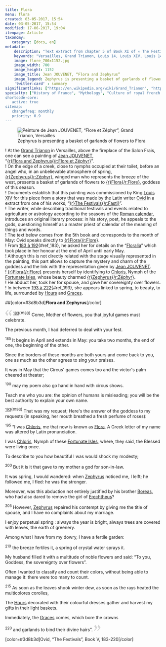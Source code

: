 ```yaml
---
title: Flora
menu: flora
created: 03-05-2017, 15:54
date: 03-05-2017, 15:54
modified: 17-06-2017, 19:04
itempage: Article
taxonomy:
   category: [docs, en]
metadata:
    description: "Text extract from chapter 5 of Book XI of « The Festivals » written from latin writer Ovid and describing the beginning of the month of may from which the painter Jean JOUVENET inspired for the making of his work « Flora and Zephyrus » (french: “Flore et Zéphyr”), painting that has been commisionned by King Louis XIV and can be seen in the Salon Frais of the Grand Trianon in Versailles"
    keywords: "Versailles, Grand Trianon, Louis 14, Louis XIV, Louis 14th, Ovid, The Festivals, Grand Trianon, Flora, Zephyrus, Flora and Zephyrus, Jean JOUVENET, Flore, Zéphyr, Flore et Zéphyr"
    image: flore_700x1152.jpg
    image_width: 700
    image_height: 1152
    image_title: Jean JOUVENET, “Flora and Zephyrus”
    image_legend: Zephyrus is presenting a basket of garlands of flowers to Flora
    'twitter:card' : summary
significantlinks: ["https://en.wikipedia.org/wiki/Grand_Trianon", "https://en.wikipedia.org/wiki/Jean_Jouvenet", "https://en.wikipedia.org/wiki/Anemoi#Zephyrus", "https://en.wikipedia.org/wiki/Flora_(deity)", "https://en.wikipedia.org/wiki/Louis_XIV_of_France", "https://en.wikipedia.org/wiki/Ovid", "https://en.wikipedia.org/wiki/Fasti_(poem)", "https://en.wikipedia.org/wiki/Roman_calendar", "https://en.wikipedia.org/wiki/Chloris", "https://en.wikipedia.org/wiki/Floralia", "https://en.wikipedia.org/wiki/Horae", "https://en.wikipedia.org/wiki/Charites"]
specialty: ["History of France", "Mythology", "Culture of royal french court", "Litterature of the Roman Empire", "Roman Imperial Litterature", "Palace of Versailles", "French Painting of the 17th century", "Château de Versailles", Grand Trianon", "Jean JOUVENET", "Flora", "Zephyrus", "Flora and Zephyrus", "Flore et Zéphyr"]
shortcode-core:
   active: true
sitemap:
   changefreq: monthly
   priority: 0.9
---
```

<figure><picture>
<source
sizes="(max-width: 767px) 98vw, (min-width: 959px) 50vw, 86vw"
srcset="
/user/sites/docs/pages/01.home/02.versailles/03.trianon/04.flore/flore-280.webp 280w,
/user/sites/docs/pages/01.home/02.versailles/03.trianon/04.flore/flore-380.webp 380w,
/user/sites/docs/pages/01.home/02.versailles/03.trianon/04.flore/flore-480.webp 480w,
/user/sites/docs/pages/01.home/02.versailles/03.trianon/04.flore/flore-640.webp 640w,
/user/sites/docs/pages/01.home/02.versailles/03.trianon/04.flore/flore_700x1152.webp 700w"
type="image/webp" />
<img
src="/user/sites/docs/pages/01.home/02.versailles/03.trianon/04.flore/flore_700x1152.jpg" title="Peinture de Jean JOUVENET, “Flore et Zéphyr”, Grand Trianon, Versailles" alt="Peinture de Jean JOUVENET, “Flore et Zéphyr”, Grand Trianon, Versailles" class="class-diane-img"
sizes="(max-width: 767px) 98vw, (min-width: 959px) 50vw, 86vw"
srcset="
/user/sites/docs/pages/01.home/02.versailles/03.trianon/04.flore/flore-280.jpg 280w,
/user/sites/docs/pages/01.home/02.versailles/03.trianon/04.flore/flore-380.jpg 380w,
/user/sites/docs/pages/01.home/02.versailles/03.trianon/04.flore/flore-480.jpg 480w,
/user/sites/docs/pages/01.home/02.versailles/03.trianon/04.flore/flore-640.jpg 640w,
/user/sites/docs/pages/01.home/02.versailles/03.trianon/04.flore/flore_700x1152.jpg 700w" id="flore_et_zephyr">
</picture><figcaption>Zephyrus is presenting a basket of garlands of flowers to Flora</figcaption></figure>

! At the [Grand Trianon][1] in Versailles, above the fireplace of the Salon Frais, one can see a painting of [Jean JOUVENET][2], “[{r}Flora&#160;and&#160;Zephyrus{/r:Flore&#160;et&#160;Zéphyr}][3]”.  
! On the edge of a creek, close to nymphs occupied at their toilet, before an angel who, in an unbelievable atmosphere of spring, [{r}Zephyrus{/r:Zéphyr}][4], winged man who represents the breeze of the west, presents a basket of garlands of flowers to [{r}Flora{/r:Flore}][5], goddess of this season.  
! Documents establish that this painting was commissioned by King [Louis XIV][6] for this piece from a story that was made by the Latin writer [Ovid][7] in a extract from one of his works, “[{r}The&#160;Festivals{/r:Fasti}][8]”.  
! The writer, while describing traditional festivals and events related to agriculture or astrology according to the seasons of the [Roman calendar][9], introduces an original literary process: in his story, poet, he appeals to the gods, questioning himself as a master priest of calendar of the meaning of things and words.  
! The text below comes from the 5th book and corresponds to the month of May: Ovid speaks directly to [{r}Flora{/r:Flore}][5].  
! From [183 à 192][10]{#ref_183}, he asked her for details on the “[Floralia][13]” which took place in her honour at the end of April until early May.  
! Although this is not directly related with the stage visually represented in the painting, this part allows to capture the mystery and charm of the goddess and the link with the representation given by [Jean JOUVENET][2].  
! [{r}Flora{/r:Flore}][5] presents herself by identifying to [Chloris][12], Nymph of the [Fortunate Isles][14], whose beauty charmed [{r}Zephyrus{/r:Zéphyr}][4].  
! He abduct her, took her for spouse, and gave her sovereignty over flowers.  
! In between [193 à 222][11]{#ref_193}, she appears linked to spring, to beauty, to life, surrounded by [Hours][15] and [Graces][16].  

##[color=#3d8b3d]**Flora and Zephyrus**[/color]  

<span><svg xmlns="http://www.w3.org/2000/svg" width="22px" height="22px" viewBox="0 0 78 78" fill="lightgrey" opacity="1"><path d="M76.5 9.0009L57.0898 32.605c-.88226 1.10283-.88226 1.54397-.88226 1.76454 0 1.10286 1.76455 3.30857 2.8674 4.632l13.0167 14.99877L61.50123 74.9545 50.4727 59.51456c-2.87047-3.97028-10.80793-15.88413-10.80793-19.19267 0-1.76458.6617-2.4263 6.6171-9.7051C60.8395 12.74754 63.04522 10.98297 70.98575 3.0455L76.5 9.00092zm-38.16172 0L18.9281 32.605c-.88228 1.10283-.88228 1.54397-.88228 1.76454 0 1.10286 1.76457 3.30857 2.86742 4.632L33.92688 54.0003 23.3395 74.9545 12.30793 59.51456C9.44053 55.54428 1.5 43.63043 1.5 40.3219c0-1.76458.6617-2.4263 6.6171-9.7051C22.67475 12.74754 24.88043 10.98297 32.82097 3.0455l5.51732 5.9554z"/></svg></span> 
<sup>[183][101]{#183}</sup> 
Come, Mother of flowers, you that joyful games must celebrate.  

The previous month, I had deferred to deal with your fest.  

<sup>185</sup> 
It begins in April and extends in May: you take two months, the end of one, the beginning of the other.  

Since the borders of these months are both yours and come back to you, one as much as the other agrees to sing your praises.  

It was in May that the Circus' games comes too and the victor's palm cheered at theater;  

<sup>190</sup> 
may my poem also go hand in hand with circus shows.  

Teach me who you are: the opinion of humans is misleading; you will be the best authority to explain your own name.  

<sup>[193][111]{#193}</sup>
That was my request; Here's the answer of the goddess to my requests (in speaking, her mouth breathed a fresh perfume of roses):  

<sup>195</sup> 
“I was [Chloris][12], me that now is known as [Flora][5]. A Greek letter of my name was altered by Latin pronunciation.  

I was [Chloris][12], Nymph of these [Fortunate Isles][14], where, they said, the Blessed were living once.  

To describe to you how beautiful I was would shock my modesty;  

<sup>200</sup> 
But it is it that gave to my mother a god for son-in-law.

It was spring, I would wandered: when [Zephyrus][4] noticed me, I lelft; he followed me, I fled: he was the stronger.  

Moreover, was this abduction not entirely justified by his brother [Boreas][17], who had also dared to remove the girl of [Erechtheus][18]?  

<sup>205</sup> 
However, [Zephyrus][4] repaired his contempt by giving me the title of spouse, and I have no complaints about my marriage.  

I enjoy perpetual spring : always the year is bright, always trees are covered with leaves, the earth of greenery.  

Among what I have from my dowry, I have a fertile garden:  

<sup>210</sup> 
the breeze fertiles it, a spring of crystal water sprays it.  

My husband filled it with a multitude of noble flowers and said: “To you, Goddess, the sovereignty over flowers”.  

Often I wanted to classify and count their colors, without being able to manage it: there were too many to count.  

<sup>215</sup> 
As soon as the leaves shook winter dew, as soon as the rays heated the multicolores corolles,  

The [Hours][15] decorated with their colourful dresses gather and harvest my gifts in their light baskets.  

Immediately, the [Graces][16] comes, which bore the crowns  

<sup>220</sup> 
and garlands to bind their divine hairs”. <span><svg xmlns="http://www.w3.org/2000/svg" width="22px" height="22px" viewBox="0 0 78 78" fill="lightgrey" opacity="1"><path d="M1.5 68.9991L20.9102 45.395c.88226-1.10283.88226-1.54397.88226-1.76454 0-1.10286-1.76455-3.30857-2.8674-4.632L5.90836 23.9997 16.49877 3.0455 27.5273 18.48544c2.87047 3.97028 10.80793 15.88413 10.80793 19.19267 0 1.76458-.6617 2.4263-6.6171 9.7051C17.1605 65.25246 14.95478 67.01703 7.01425 74.9545L1.5 68.99908zm38.16172 0L59.0719 45.395c.88228-1.10283.88228-1.54397.88228-1.76454 0-1.10286-1.76457-3.30857-2.86742-4.632L44.07312 23.9997 54.6605 3.0455l11.03157 15.43992C68.55947 22.45572 76.5 34.36957 76.5 37.6781c0 1.76458-.6617 2.4263-6.6171 9.7051C55.32526 65.25246 53.11957 67.01703 45.17904 74.9545l-5.51732-5.9554z"/></svg></span>

[color=#3d8b3d]Ovid, “The Festivals”, Book V, 183-220[/color]  

[1]: https://en.wikipedia.org/wiki/Grand_Trianon "https://en.wikipedia.org/wiki/Grand Trianon"
[2]: https://en.wikipedia.org/wiki/Jean_Jouvenet "https://en.wikipedia.org/wiki/Jean_JOUVENET"
[3]: ./#flore_et_zephyr "Flore et Zéphyr"
[4]: https://en.wikipedia.org/wiki/Anemoi#Zephyrus "https://en.wikipedia.org/wiki/Anemoi#Zephyrus"
[5]: https://en.wikipedia.org/wiki/Flora_(deity) "https://en.wikipedia.org/wiki/Flora_(deity)"
[6]: https://en.wikipedia.org/wiki/Louis_XIV_of_France "https://en.wikipedia.org/wiki/Louis_XIV_of_France"
[7]: https://en.wikipedia.org/wiki/Ovid "https://en.wikipedia.org/wiki/Ovid"
[8]: https://en.wikipedia.org/wiki/Fasti_(poem) "https://en.wikipedia.org/wiki/The_Festivals"
[9]: https://en.wikipedia.org/wiki/Roman_calendar "https://en.wikipedia.org/wiki/Roman_calendar"
[10]: ./#183
[101]: ./#ref_183
[11]: ./#193
[111]: ./#ref_193
[12]: https://en.wikipedia.org/wiki/Chloris "https://en.wikipedia.org/wiki/Chloris"
[13]: https://en.wikipedia.org/wiki/Floralia "https://en.wikipedia.org/wiki/Floralia"
[14]: https://en.wikipedia.org/wiki/Fortunate_Isles "https://en.wikipedia.org/wiki/Fortunate_Isles"
[15]: https://en.wikipedia.org/wiki/Horae "https://en.wikipedia.org/wiki/Hours"
[16]: https://en.wikipedia.org/wiki/Charites "https://en.wikipedia.org/wiki/Graces"
[17]: https://en.wikipedia.org/wiki/Anemoi#Boreas "https://en.wikipedia.org/wiki/Anemoi#Boreas"
[18]: https://en.wikipedia.org/wiki/Erechtheus "https://en.wikipedia.org/wiki/Erechtheus"